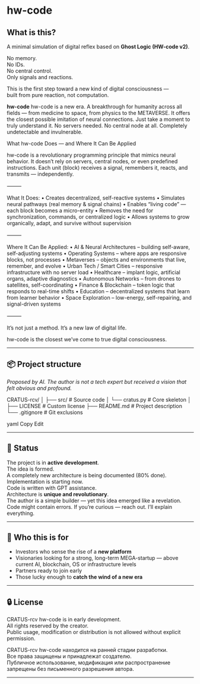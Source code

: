 # **hw-code**
## What is this?

A minimal simulation of digital reflex based on **Ghost Logic (HW-code v2)**.

No memory.  
No IDs.  
No central control.  
Only signals and reactions.

This is the first step toward a new kind of digital consciousness —  
built from pure reaction, not computation.

**hw-code** hw-code is a new era. A breakthrough for humanity across all fields — from medicine to space, from physics to the METAVERSE.
It offers the closest possible imitation of neural connections.
Just take a moment to truly understand it.
 No servers needed. No central node at all.
Completely undetectable and invulnerable. 



What hw-code Does — and Where It Can Be Applied

hw-code is a revolutionary programming principle that mimics neural behavior.
It doesn’t rely on servers, central nodes, or even predefined instructions.
Each unit (block) receives a signal, remembers it, reacts, and transmits — independently.

⸻

What It Does:
	•	Creates decentralized, self-reactive systems
	•	Simulates neural pathways (real memory & signal chains)
	•	Enables “living code” — each block becomes a micro-entity
	•	Removes the need for synchronization, commands, or centralized logic
	•	Allows systems to grow organically, adapt, and survive without supervision

⸻

Where It Can Be Applied:
	•	AI & Neural Architectures – building self-aware, self-adjusting systems
	•	Operating Systems – where apps are responsive blocks, not processes
	•	Metaverses – objects and environments that live, remember, and evolve
	•	Urban Tech / Smart Cities – responsive infrastructure with no server load
	•	Healthcare – implant logic, artificial organs, adaptive diagnostics
	•	Autonomous Networks – from drones to satellites, self-coordinating
	•	Finance & Blockchain – token logic that responds to real-time shifts
	•	Education – decentralized systems that learn from learner behavior
	•	Space Exploration – low-energy, self-repairing, and signal-driven systems

⸻

It’s not just a method.
It’s a new law of digital life.

hw-code is the closest we’ve come to true digital consciousness.

---

## 📦 Project structure

*Proposed by AI. The author is not a tech expert but received a vision that felt obvious and profound.*

CRATUS-rcv/ │ ├── src/ # Source code │ └── cratus.py # Core skeleton │ ├── LICENSE # Custom license ├── README.md # Project description └── .gitignore # Git exclusions

yaml
Copy
Edit

---

## 📌 Status

The project is in **active development**.  
The idea is formed.  
A completely new architecture is being documented (80% done).  
Implementation is starting now.  
Code is written with GPT assistance.  
Architecture is **unique and revolutionary**.  
The author is a simple builder — yet this idea emerged like a revelation.  
Code might contain errors. If you’re curious — reach out. I’ll explain everything.

---

## 📢 Who this is for

- Investors who sense the rise of a **new platform**  
- Visionaries looking for a strong, long-term MEGA-startup — above current AI, blockchain, OS or infrastructure levels  
- Partners ready to join early  
- Those lucky enough to **catch the wind of a new era**

---

## 🔒 License

CRATUS-rcv 
hw-code is in early development.  
All rights reserved by the creator.  
Public usage, modification or distribution is not allowed without explicit permission.

CRATUS-rcv 
hw-code находится на ранней стадии разработки.  
Все права защищены и принадлежат создателю.  
Публичное использование, модификация или распространение запрещены без письменного разрешения автора.

---

